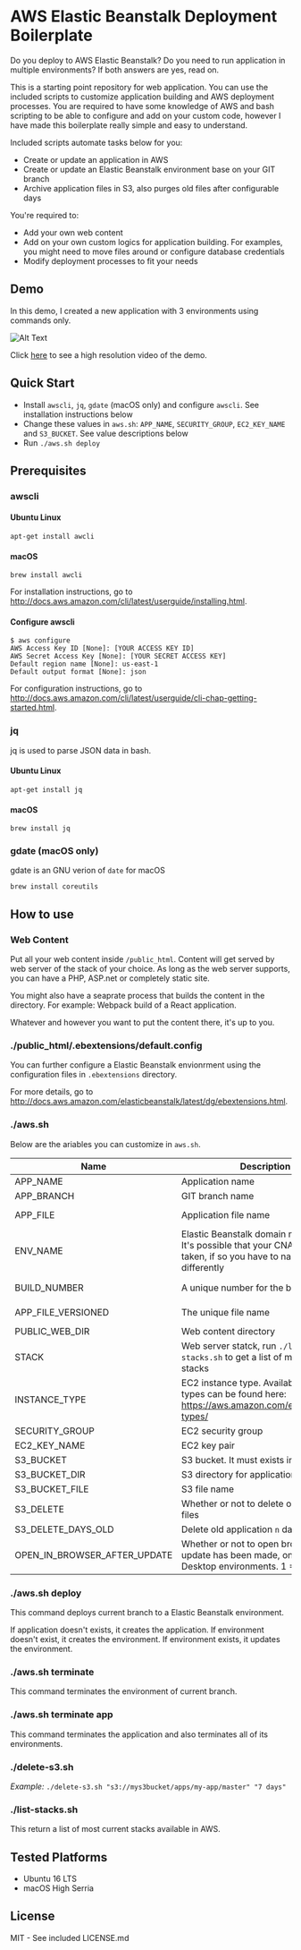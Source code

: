 # AWS Elastic Beanstalk Deployment Boilerplate

Do you deploy to AWS Elastic Beanstalk? Do you need to run application in
multiple environments? If both answers are yes, read on.

This is a starting point repository for web application. You can use the
included scripts to customize application building and AWS deployment processes.
You are required to have some knowledge of AWS and bash scripting to be able
to configure and add on your custom code, however I have made this boilerplate
really simple and easy to understand.

Included scripts automate tasks below for you:
* Create or update an application in AWS
* Create or update an Elastic Beanstalk environment base on your GIT branch
* Archive application files in S3, also purges old files after configurable days

You're required to:
* Add your own web content
* Add on your own custom logics for application building. For examples, you might
need to move files around or configure database credentials
* Modify deployment processes to fit your needs

## Demo

In this demo, I created a new application with 3 environments using commands only.

![Alt Text](https://s3.amazonaws.com/azhao-public/github/aws-ebs-deploy-demo.gif)

Click [here](https://s3.amazonaws.com/azhao-public/github/aws-ebs-deploy-demo.webm) to see a high resolution video of the demo.

## Quick Start

* Install `awscli`, `jq`, `gdate` (macOS only) and configure `awscli`. See installation instructions below
* Change these values in `aws.sh`: `APP_NAME`, `SECURITY_GROUP`, `EC2_KEY_NAME` and `S3_BUCKET`. See value descriptions below
* Run `./aws.sh deploy`

## Prerequisites

### awscli

#### Ubuntu Linux
`apt-get install awcli`

#### macOS
`brew install awcli`

For installation instructions, go to http://docs.aws.amazon.com/cli/latest/userguide/installing.html.

#### Configure awscli
```
$ aws configure
AWS Access Key ID [None]: [YOUR ACCESS KEY ID]
AWS Secret Access Key [None]: [YOUR SECRET ACCESS KEY]
Default region name [None]: us-east-1
Default output format [None]: json
```

For configuration instructions, go to http://docs.aws.amazon.com/cli/latest/userguide/cli-chap-getting-started.html.

### jq
jq is used to parse JSON data in bash.

#### Ubuntu Linux
`apt-get install jq`

#### macOS
`brew install jq`

### gdate (macOS only)
gdate is an GNU verion of `date` for macOS

`brew install coreutils`

## How to use

### Web Content
Put all your web content inside `/public_html`. Content will get served by web server of the stack of your choice. As long as the web server supports, you can have a PHP, ASP.net or completely static site.

You might also have a seaprate process that builds the content in the directory. For example: Webpack build of a React application.

Whatever and however you want to put the content there, it's up to you.

### ./public_html/.ebextensions/default.config

You can further configure a Elastic Beanstalk envionrment using the configuration files in `.ebextensions` directory.

For more details, go to http://docs.aws.amazon.com/elasticbeanstalk/latest/dg/ebextensions.html.

### ./aws.sh

Below are the ariables you can customize in `aws.sh`.

Name | Description | Default Value           
--- | --- | ---
APP_NAME | Application name | **MUST CHANGE**
APP_BRANCH | GIT branch name | The script auto detects the branch name
APP_FILE | Application file name | Concatenation of `APP_FILE` and `APP_BRANCH`
ENV_NAME | Elastic Beanstalk domain name (`CNAME`). It's possible that your CNAME might be taken, if so you have to name it differently | Same as `APP_FILE`
BUILD_NUMBER | A unique number for the build | Timestamp in YYMMDD-HHMMSS format
APP_FILE_VERSIONED | The unique file name | Concatenation of `APP_FILE` and `BUILD_NUMBER`
PUBLIC_WEB_DIR | Web content directory | `public_html`
STACK | Web server statck, run `./list-stacks.sh` to get a list of most current stacks | 64bit Amazon Linux 2017.09 v2.6.0 running PHP 7.1
INSTANCE_TYPE | EC2 instance type. Available instance types can be found here: https://aws.amazon.com/ec2/instance-types/ | t2.micro
SECURITY_GROUP | EC2 security group | **MUST CHANGE**
EC2_KEY_NAME | EC2 key pair | **MUST CHANGE**
S3_BUCKET | S3 bucket. It must exists in S3 | **MUST CHANGE**
S3_BUCKET_DIR | S3 directory for applications | `apps/${APP_NAME}/${APP_BRANCH}`
S3_BUCKET_FILE | S3 file name | `${S3_BUCKET_DIR}/${APP_FILE_VERSIONED}`
S3_DELETE | Whether or not to delete old appliation files | 1
S3_DELETE_DAYS_OLD | Delete old application `n` days old | 7
OPEN_IN_BROWSER_AFTER_UPDATE | Whether or not to open browser after update has been made, only works in Desktop environments. 1 = Yes, 0 = No | 1

### ./aws.sh deploy
This command deploys current branch to a Elastic Beanstalk environment.

If application doesn't exists, it creates the application. If environment doesn't exist, it creates the environment. If environment exists, it updates the environment.

### ./aws.sh terminate
This command terminates the environment of current branch.

### ./aws.sh terminate app
This command terminates the application and also terminates all of its environments.

### ./delete-s3.sh
*Example:* `./delete-s3.sh "s3://mys3bucket/apps/my-app/master" "7 days"`

### ./list-stacks.sh
This return a list of most current stacks available in AWS.

### 

## Tested Platforms

* Ubuntu 16 LTS
* macOS High Serria

## License
MIT - See included LICENSE.md
